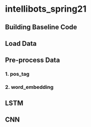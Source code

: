 # intellibots_spring21

## Building Baseline Code
## Load Data
## Pre-process Data
### 1. pos_tag
### 2. word_embedding

## LSTM


## CNN
